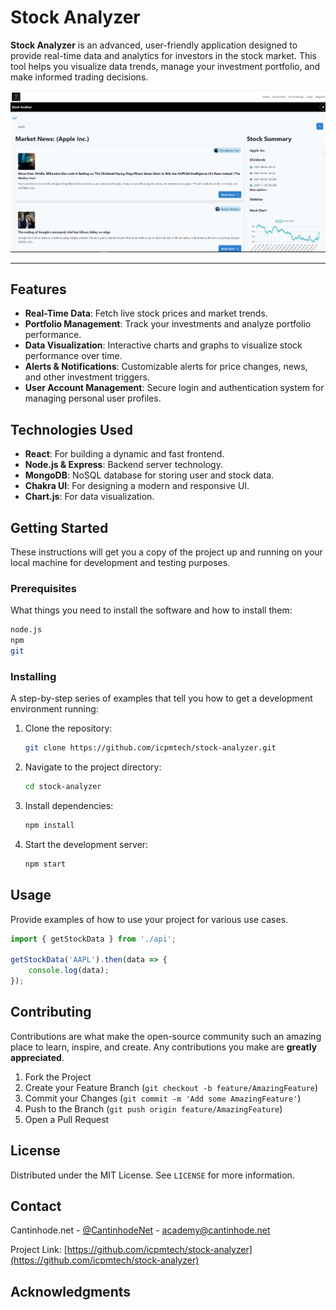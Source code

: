 # Stock Analyzer

**Stock Analyzer** is an advanced, user-friendly application designed to provide real-time data and analytics for investors in the stock market. This tool helps you visualize data trends, manage your investment portfolio, and make informed trading decisions.

![](assets/20240505_130009_image.png)

---

## Features

- **Real-Time Data**: Fetch live stock prices and market trends.
- **Portfolio Management**: Track your investments and analyze portfolio performance.
- **Data Visualization**: Interactive charts and graphs to visualize stock performance over time.
- **Alerts & Notifications**: Customizable alerts for price changes, news, and other investment triggers.
- **User Account Management**: Secure login and authentication system for managing personal user profiles.

## Technologies Used

- **React**: For building a dynamic and fast frontend.
- **Node.js & Express**: Backend server technology.
- **MongoDB**: NoSQL database for storing user and stock data.
- **Chakra UI**: For designing a modern and responsive UI.
- **Chart.js**: For data visualization.

## Getting Started

These instructions will get you a copy of the project up and running on your local machine for development and testing purposes.

### Prerequisites

What things you need to install the software and how to install them:

```bash
node.js
npm
git
```

### Installing

A step-by-step series of examples that tell you how to get a development environment running:

1. Clone the repository:
   ```bash
   git clone https://github.com/icpmtech/stock-analyzer.git
   ```
2. Navigate to the project directory:
   ```bash
   cd stock-analyzer
   ```
3. Install dependencies:
   ```bash
   npm install
   ```
4. Start the development server:
   ```bash
   npm start
   ```

## Usage

Provide examples of how to use your project for various use cases.

```javascript
import { getStockData } from './api';

getStockData('AAPL').then(data => {
    console.log(data);
});
```

## Contributing

Contributions are what make the open-source community such an amazing place to learn, inspire, and create. Any contributions you make are **greatly appreciated**.

1. Fork the Project
2. Create your Feature Branch (`git checkout -b feature/AmazingFeature`)
3. Commit your Changes (`git commit -m 'Add some AmazingFeature'`)
4. Push to the Branch (`git push origin feature/AmazingFeature`)
5. Open a Pull Request

## License

Distributed under the MIT License. See `LICENSE` for more information.

## Contact

Cantinhode.net - [@CantinhodeNet](https://twitter.com/CantinhodeNet) - academy@cantinhode.net

Project Link: [https://github.com/icpmtech/stock-analyzer](https://github.com/icpmtech/stock-analyzer)

## Acknowledgments
